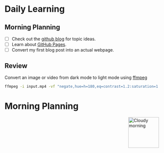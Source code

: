 # Daily Learning

## Morning Planning
- [ ] Check out the [github blog](https://github.blog/) for topic ideas.
- [ ] Learn about [GitHub Pages](https://skills.github.com/#first-day-on-github).
- [ ] Convert my first blog post into an actual webpage.
## Review
Convert an image or video from dark mode to light mode using [ffmpeg](https://www.ffmpeg.org)

```bash
ffmpeg -i input.mp4 -vf "negate,hue=h=180,eq=contrast=1.2:saturation=1.1" output.mp4
```


# Morning Planning 
<img alt="Cloudy morning" src="https://octodex.github.com/images/cloud.jpg" width="100" align="right">
<!-- ![Cloudy morning](https://octodex.github.com/images/cloud.jpg)>

